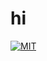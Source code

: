 # hi
[![MIT](https://img.shields.io/badge/license-MIT-blue)](https://opensource.org/licenses/MIT)
  